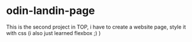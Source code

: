 # odin-landin-page

This is the second project in TOP, i have to create a website page, style it
with css (i also just learned flexbox ;) )